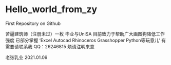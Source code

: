 # Hello_world_from_zy
First Repository on Github

苦逼建筑师（注册未过）一枚 毕业与UniSA 目前致力于帮助广大画图狗降低工作强度 已部分掌握 ‘Excel Autocad Rhinoceros Grasshopper Python等玩意儿’ 有需要请联系我 QQ：26246815 烦请注明来意

老张乳业
2021.01.09
